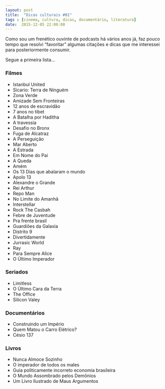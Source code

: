 ```yaml
---
layout: post
title:  "Dicas culturais #01"
tags : [cinema, cultura, dicas, documentário, literatura]
date:  2015-12-05 22:00:00
---
```



Como sou um frenético ouvinte de podcasts há vários anos já, faz pouco tempo que resolvi “favoritar” algumas citações e dicas que me interessei para posteriormente consumir.

Segue a primeira lista…

### Filmes

- Istanbul United
- Sicario: Terra de Ninguém
- Zona Verde
- Amizade Sem Fronteiras
- 12 anos de escravidão
- 7 anos no tibet
- A Batalha por Haditha
- A travessia
- Desafio no Bronx
- Fuga de Alcatraz
- A Perseguição
- Mar Aberto
- A Estrada
- Em Nome do Pai
- A Queda
- Amém
- Os 13 Dias que abalaram o mundo
- Apolo 13
- Alexandre o Grande
- Rei Arthur
- Repo Man
- No Limite do Amanhã
- Interstellar
- Rock The Casbah
- Febre de Juventude
- Pra frente brasil
- Guardiões da Galaxia
- Distrito 9
- Divertidamente
- Jurrasic World
- Ray
- Para Sempre Alice
- O Último Imperador

### Seriados

- Limitless
- O Último Cara da Terra
- The Office
- Silicon Valey

### Documentários

- Construindo um Império
- Quem Matou o Carro Elétrico?
- Césio 137

### Livros

- Nunca Almoce Sozinho
- O imperador de todos os males
- Guia politicamente incorreto economia brasileira
- O Mundo Assombrado pelos Demônios
- Um Livro Ilustrado de Maus Argumentos
